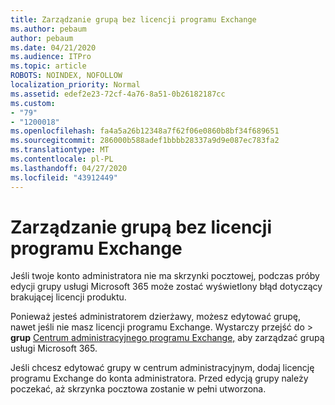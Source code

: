 ```yaml
---
title: Zarządzanie grupą bez licencji programu Exchange
ms.author: pebaum
author: pebaum
ms.date: 04/21/2020
ms.audience: ITPro
ms.topic: article
ROBOTS: NOINDEX, NOFOLLOW
localization_priority: Normal
ms.assetid: edef2e23-72cf-4a76-8a51-0b26182187cc
ms.custom:
- "79"
- "1200018"
ms.openlocfilehash: fa4a5a26b12348a7f62f06e0860b8bf34f689651
ms.sourcegitcommit: 286000b588adef1bbbb28337a9d9e087ec783fa2
ms.translationtype: MT
ms.contentlocale: pl-PL
ms.lasthandoff: 04/27/2020
ms.locfileid: "43912449"
---
```

# <a name="manage-a-group-without-an-exchange-license"></a>Zarządzanie grupą bez licencji programu Exchange

Jeśli twoje konto administratora nie ma skrzynki pocztowej, podczas próby edycji grupy usługi Microsoft 365 może zostać wyświetlony błąd dotyczący brakującej licencji produktu.
  
Ponieważ jesteś administratorem dzierżawy, możesz edytować grupę, nawet jeśli nie masz licencji programu Exchange. Wystarczy przejść do \> **grup** [Centrum administracyjnego programu Exchange,](https://outlook.office365.com/ecp.aspx) aby zarządzać grupą usługi Microsoft 365.
  
Jeśli chcesz edytować grupy w centrum administracyjnym, dodaj licencję programu Exchange do konta administratora. Przed edycją grupy należy poczekać, aż skrzynka pocztowa zostanie w pełni utworzona.
  